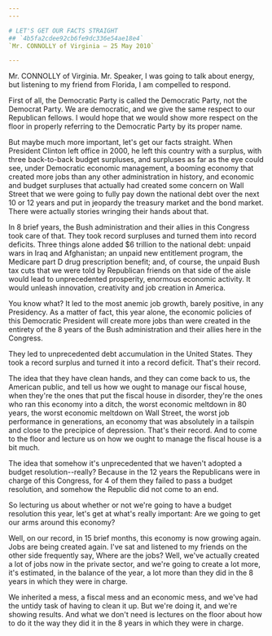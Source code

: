 ```yaml
---
---

# LET'S GET OUR FACTS STRAIGHT
## `4b5fa2cdee92cb6fe9dc336e54ae18e4`
`Mr. CONNOLLY of Virginia — 25 May 2010`

---
```



Mr. CONNOLLY of Virginia. Mr. Speaker, I was going to talk about 
energy, but listening to my friend from Florida, I am compelled to 
respond.

First of all, the Democratic Party is called the Democratic Party, 
not the Democrat Party. We are democratic, and we give the same respect 
to our Republican fellows. I would hope that we would show more respect 
on the floor in properly referring to the Democratic Party by its 
proper name.

But maybe much more important, let's get our facts straight. When 
President Clinton left office in 2000, he left this country with a 
surplus, with three back-to-back budget surpluses, and surpluses as far 
as the eye could see, under Democratic economic management, a booming 
economy that created more jobs than any other administration in 
history, and economic and budget surpluses that actually had created 
some concern on Wall Street that we were going to fully pay down the 
national debt over the next 10 or 12 years and put in jeopardy the 
treasury market and the bond market. There were actually stories 
wringing their hands about that.

In 8 brief years, the Bush administration and their allies in this 
Congress took care of that. They took record surpluses and turned them 
into record deficits. Three things alone added $6 trillion to the 
national debt: unpaid wars in Iraq and Afghanistan; an unpaid new 
entitlement program, the Medicare part D drug prescription benefit; 
and, of course, the unpaid Bush tax cuts that we were told by 
Republican friends on that side of the aisle would lead to 
unprecedented prosperity, enormous economic activity. It would unleash 
innovation, creativity and job creation in America.

You know what? It led to the most anemic job growth, barely positive, 
in any Presidency. As a matter of fact, this year alone, the economic 
policies of this Democratic President will create more jobs than were 
created in the entirety of the 8 years of the Bush administration and 
their allies here in the Congress.

They led to unprecedented debt accumulation in the United States. 
They took a record surplus and turned it into a record deficit. That's 
their record.

The idea that they have clean hands, and they can come back to us, 
the American public, and tell us how we ought to manage our fiscal 
house, when they're the ones that put the fiscal house in disorder, 
they're the ones who ran this economy into a ditch, the worst economic 
meltdown in 80 years, the worst economic meltdown on Wall Street, the 
worst job performance in generations, an economy that was absolutely in 
a tailspin and close to the precipice of depression. That's their 
record. And to come to the floor and lecture us on how we ought to 
manage the fiscal house is a bit much.

The idea that somehow it's unprecedented that we haven't adopted a 
budget resolution--really? Because in the 12 years the Republicans were 
in charge of this Congress, for 4 of them they failed to pass a budget 
resolution, and somehow the Republic did not come to an end.

So lecturing us about whether or not we're going to have a budget 
resolution this year, let's get at what's really important: Are we 
going to get our arms around this economy?

Well, on our record, in 15 brief months, this economy is now growing 
again. Jobs are being created again. I've sat and listened to my 
friends on the other side frequently say, Where are the jobs? Well, 
we've actually created a lot of jobs now in the private sector, and 
we're going to create a lot more, it's estimated, in the balance of the 
year, a lot more than they did in the 8 years in which they were in 
charge.

We inherited a mess, a fiscal mess and an economic mess, and we've 
had the untidy task of having to clean it up. But we're doing it, and 
we're showing results. And what we don't need is lectures on the floor 
about how to do it the way they did it in the 8 years in which they 
were in charge.
